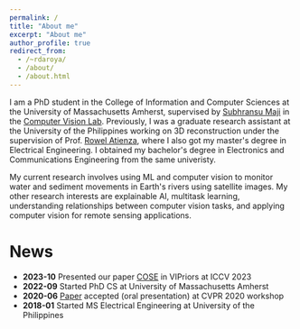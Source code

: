 ```yaml
---
permalink: /
title: "About me"
excerpt: "About me"
author_profile: true
redirect_from: 
  - /~rdaroya/
  - /about/
  - /about.html
---
```


I am a PhD student in the College of Information and Computer Sciences at the University of Massachusetts Amherst, supervised by [Subhransu Maji](https://people.cs.umass.edu/~smaji/index.html) in the [Computer Vision Lab](http://vis-www.cs.umass.edu/people.html). Previously, I was a graduate research assistant at the University of the Philippines working on 3D reconstruction under the supervision of Prof. [Rowel Atienza](https://roatienza.github.io/), where I also got my master's degree in Electrical Engineering. I obtained my bachelor's degree in Electronics and Communications Engineering from the same univeristy.

My current research involves using ML and computer vision to monitor water and sediment movements in Earth's rivers using satellite images. My other research interests are explainable AI, multitask learning, understanding relationships between computer vision tasks, and applying computer vision for remote sensing applications.

# News
* **2023-10** Presented our paper [COSE](https://rangeldaroya.github.io/projects/cose) in VIPriors at ICCV 2023
* **2022-09** Started PhD CS at University of Massachusetts Amherst
* **2020-06** [Paper](https://openaccess.thecvf.com/content_CVPRW_2020/html/w22/Daroya_REIN_Flexible_Mesh_Generation_From_Point_Clouds_CVPRW_2020_paper.html) accepted (oral presentation) at CVPR 2020 workshop
* **2018-01** Started MS Electrical Engineering at University of the Philippines